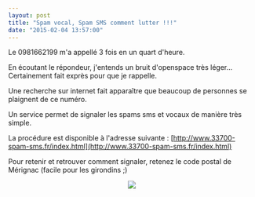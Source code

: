 ```yaml
---
layout: post
title: "Spam vocal, Spam SMS comment lutter !!!"
date: "2015-02-04 13:57:00"
---
```

Le 0981662199 m'a appellé 3 fois en un quart d'heure.

En écoutant le répondeur, j'entends un bruit d'openspace très léger... Certainement fait exprès pour que je rappelle.

Une recherche sur internet fait apparaître que beaucoup de personnes se plaignent de ce numéro.

Un service permet de signaler les spams sms et vocaux de manière très simple. 

La procédure est disponible à l'adresse suivante : [http://www.33700-spam-sms.fr/index.html](http://www.33700-spam-sms.fr/index.html)

Pour retenir et retrouver comment signaler, retenez le code postal de Mérignac (facile pour les girondins ;)

<div class="separator" style="clear: both; text-align: center;"><a href="http://3.bp.blogspot.com/-0V2Agq05FI0/VNIWssHWcgI/AAAAAAAADzk/H1AdJWZiYs8/s1600/photo.PNG" imageanchor="1" style="margin-left: 1em; margin-right: 1em;"><img border="0" src="http://3.bp.blogspot.com/-0V2Agq05FI0/VNIWssHWcgI/AAAAAAAADzk/H1AdJWZiYs8/s320/photo.PNG" /></a></div>
